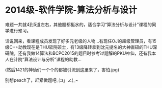 # 2014级-软件学院-算法分析与设计

难题一共就4到5道左右，其他题都挺水的，适合学习“算法分析与设计”课程的同学进行预习。

话说回来，看课程成员发现了好多元老级的人物...有现任OJ的超级管理员，有15级C++助教现在是THU软院硕士，有13级降转拿到沈元提名的大神直硕的THU深研院，还有我做14算法和BCPC2015的题目时参考过题解的PKU神仙，还有我本人在计院“算法设计与分析”课程的助教...

(然后1421的神仙们一个个的都被引流到这里来了，害怕.jpg)

别想peach了，赶紧做题吧_(:з」∠)_~
